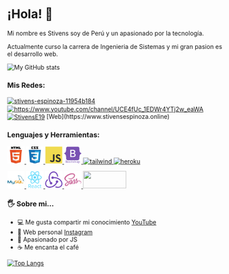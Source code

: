 <h1>¡Hola! 👋</h1>
Mi nombre es Stivens soy de Perú y un apasionado por la tecnología.

Actualmente curso la carrera de Ingenieria de Sistemas y mi gran pasion es el desarrollo web.

![My GitHub stats](https://github-readme-stats.vercel.app/api?username=stivens19&show_icons=true&theme=vue-dark&count_private=true)

<h3 align="left">Mis Redes:</h3>
<p align="left">
  <a href="https://www.linkedin.com/in/stivens-espinoza-11954b184/" target="blank"><img align="center" src="https://raw.githubusercontent.com/rahuldkjain/github-profile-readme-generator/master/src/images/icons/Social/linked-in-alt.svg" alt="stivens-espinoza-11954b184" height="30" width="40" /></a>
  <a href="https://www.youtube.com/channel/UCE4fUc_1EDWr4YTj2w_eaWA" target="blank"><img align="center" src="https://raw.githubusercontent.com/rahuldkjain/github-profile-readme-generator/master/src/images/icons/Social/youtube.svg" alt="https://www.youtube.com/channel/UCE4fUc_1EDWr4YTj2w_eaWA" height="30" width="40" /></a>
  <a href="https://twitter.com/StivensE19" target="blank"><img align="center" src="https://raw.githubusercontent.com/rahuldkjain/github-profile-readme-generator/master/src/images/icons/Social/twitter.svg" alt="StivensE19" height="30" width="40" /></a>
[Web](https://www.stivensespinoza.online)

</p>

<h3 align="left">Lenguajes y Herramientas:</h3>
<p align="left">
 <a href="https://www.w3.org/html/" target="_blank"> <img src="https://raw.githubusercontent.com/devicons/devicon/master/icons/html5/html5-original-wordmark.svg" alt="html5" width="40" height="40"/> </a>
    <a href="https://www.w3schools.com/css/" target="_blank"> <img src="https://raw.githubusercontent.com/devicons/devicon/master/icons/css3/css3-original-wordmark.svg" alt="css3" width="40" height="40"/> </a>
    <a href="https://developer.mozilla.org/en-US/docs/Web/JavaScript" target="_blank"> <img src="https://raw.githubusercontent.com/devicons/devicon/master/icons/javascript/javascript-original.svg" alt="javascript" width="40" height="40"/> </a>
  <a href="https://getbootstrap.com" target="_blank"> <img src="https://raw.githubusercontent.com/devicons/devicon/master/icons/bootstrap/bootstrap-plain-wordmark.svg" alt="bootstrap" width="40px" height="40px"/> </a>
  <a href="https://tailwindcss.com/" target="_blank"> <img src="https://www.vectorlogo.zone/logos/tailwindcss/tailwindcss-icon.svg" alt="tailwind" width="40" height="40"/> </a>
  <a href="https://heroku.com" target="_blank"> <img src="https://www.vectorlogo.zone/logos/heroku/heroku-icon.svg" alt="heroku" width="40px" height="40px"/> </a>
 
  <a href="https://www.mysql.com/" target="_blank"> <img src="https://raw.githubusercontent.com/devicons/devicon/master/icons/mysql/mysql-original-wordmark.svg" alt="mysql" width="40px" height="40px"/> </a>
  <a href="https://reactjs.org/" target="_blank"> <img src="https://raw.githubusercontent.com/devicons/devicon/master/icons/react/react-original-wordmark.svg" alt="react" width="40px" height="40px"/> </a>
  <a href="https://redux.js.org" target="_blank"> <img src="https://raw.githubusercontent.com/devicons/devicon/master/icons/redux/redux-original.svg" alt="redux" width="40px" height="40px"/> </a>
  <a href="https://sass-lang.com" target="_blank"> <img src="https://raw.githubusercontent.com/devicons/devicon/master/icons/sass/sass-original.svg" alt="sass" width="40px" height="40px"/> </a>
    <a href="https://laravel.com" target="_blank"><img src="https://raw.githubusercontent.com/laravel/art/master/logo-lockup/5%20SVG/2%20CMYK/1%20Full%20Color/laravel-logolockup-cmyk-red.svg" width="100px" height="40px"></a>
</p>

### 🖐 Sobre mi...

- 💻 Me gusta compartir mi conocimiento [YouTube](https://www.youtube.com/channel/UCE4fUc_1EDWr4YTj2w_eaWA)
- 🧑 Web personal [Instagram](https://www.stivensespinoza.online/)
- 💜 Apasionado por JS
- ☕ Me encanta el café

[![Top Langs](https://github-readme-stats.vercel.app/api/top-langs/?username=stivens19&theme=vue-dark)](https://github.com/yesidays/github-readme-stats)
